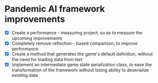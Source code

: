 # Pandemic AI framework improvements
- [x] Create a performance - measuring project, so as to measure the upcoming improvements
- [x] Completely remove reflection - based comparison, to improve performance
- [x] Create a method that generates the game's default definition, without the need for loading data from text
- [x] Implement an intermediate game state serialization class, to ease the transformation of the framework without losing ability to deserialize existing data